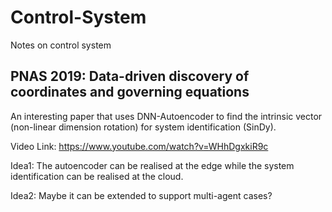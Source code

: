 # Control-System
Notes on control system

## PNAS 2019: Data-driven discovery of coordinates and governing equations
An interesting paper that uses DNN-Autoencoder to find the intrinsic vector (non-linear dimension rotation) for system identification (SinDy). 

Video Link: https://www.youtube.com/watch?v=WHhDgxkiR9c

Idea1: The autoencoder can be realised at the edge while the system identification can be realised at the cloud. 

Idea2: Maybe it can be extended to support multi-agent cases? 
